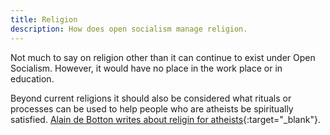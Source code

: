 ```yaml
---
title: Religion
description: How does open socialism manage religion.
---
```


Not much to say on religion other than it can continue to exist under Open Socialism. However, it would have no place in the work place or in education.

Beyond current religions it should also be considered what rituals or processes can be used to help people who are atheists be spiritually satisfied. [Alain de Botton writes about religin for atheists](https://www.alaindebotton.com/religion/){:target="_blank"}.